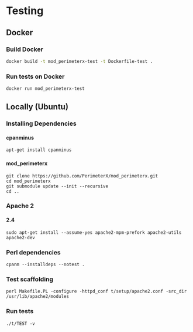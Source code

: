 # Testing

## Docker

### Build Docker
```bash
docker build -t mod_perimeterx-test -t Dockerfile-test .
```
### Run tests on Docker

```bash
docker run mod_perimeterx-test
```


## Locally (Ubuntu) 

### Installing Dependencies

#### cpanminus

```bash
apt-get install cpanminus
```

#### mod_perimeterx

    git clone https://github.com/PerimeterX/mod_perimeterx.git
    cd mod_perimeterx
    git submodule update --init --recursive
    cd ..

### Apache 2

#### 2.4

    sudo apt-get install --assume-yes apache2-mpm-prefork apache2-utils apache2-dev

### Perl dependencies

    cpanm --installdeps --notest .

### Test scaffolding

    perl Makefile.PL -configure -httpd_conf t/setup/apache2.conf -src_dir /usr/lib/apache2/modules

### Run tests

    ./t/TEST -v
